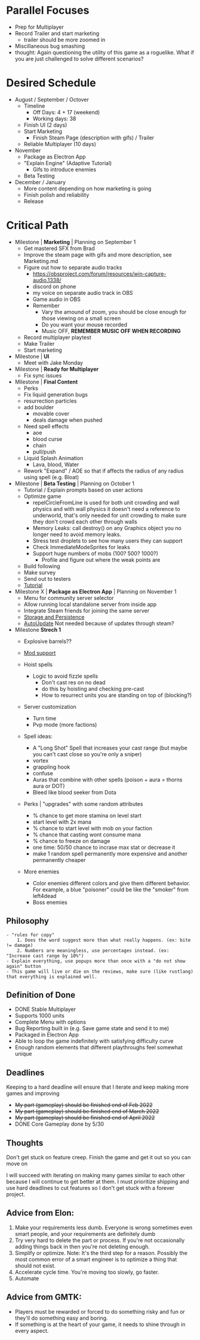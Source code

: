 # Parallel Focuses
- Prep for Multiplayer
- Record Trailer and start marketing
    - trailer should be more zoomed in
- Miscillaneous bug smashing
- thought: Again questioning the utility of this game as a roguelike.  What if you are just challenged to solve different scenarios?

# Desired Schedule
- August / September / Octover
    - Timeline
        - Off Days: 4 + 17 (weekend)
        - Working days: 38
    - Finish UI (2 days)
    - Start Marketing
        - Finish Steam Page (description with gifs) / Trailer
    - Reliable Multiplayer (10 days)
- November
    - Package as Electron App
    - "Explain Engine" (Adaptive Tutorial)
        - Gifs to introduce enemies
    - Beta Testing
- December / January
    - More content depending on how marketing is going
    - Finish polish and reliability
    - Release
# Critical Path
- Milestone | **Marketing** | Planning on September 1
    - Get mastered SFX from Brad
    - Improve the steam page with gifs and more description, see Marketing.md
    - Figure out how to separate audio tracks
        - https://obsproject.com/forum/resources/win-capture-audio.1338/
        - discord on phone
        - my voice on separate audio track in OBS
        - Game audio in OBS
        - Remember
            - Vary the amound of zoom, you should be close enough for those viewing on a small screen
            - Do you want your mouse recorded
            - Music OFF, **REMEMBER MUSIC OFF WHEN RECORDING**
    - Record multiplayer playtest
    - Make Trailer
    - Start marketing
- Milestone | **UI**
    - Meet with Jake Monday
- Milestone | **Ready for Multiplayer**
    - Fix sync issues
- Milestone | **Final Content**
    - Perks
    - Fix liquid generation bugs
    - resurrection particles
    - add boulder
        - movable cover
        - deals damage when pushed
    - Need spell effects
        - aoe
        - blood curse
        - chain
        - pull/push
    - Liquid Splash Animation
        - Lava, blood, Water
    - Rework "Expand" / AOE so that if affects the radius of any radius using spell (e.g. Bloat)
- Milestone | **Beta Testing** | Planning on October 1
    - Tutorial / Explain prompts based on user actions
    - Optimize game
        - repelCircleFromLine is used for both unit crowding and wall physics and with wall physics it doesn't need a reference to underworld, that's only needed for unit crowding to make sure they don't crowd each other through walls
        - Memory Leaks: call destroy() on any Graphics object you no longer need to avoid memory leaks.
        - Stress test droplets to see how many users they can support
        - Check ImmediateModeSprites for leaks
        - Support huge numbers of mobs (100? 500? 1000?)
            - Profile and figure out where the weak points are
    - Build following
    - Make survey
    - Send out to testers
    - [Tutorial](https://www.youtube.com/watch?v=-GV814cWiAw)
- Milestone X | **Package as Electron App** | Planning on November 1
    - Menu for community server selector
    - Allow running local standalone server from inside app
    - Integrate Steam friends for joining the same server
    - [Storage and Persistence](https://cameronnokes.com/blog/how-to-store-user-data-in-electron/)
    - [AutoUpdate](https://github.com/vercel/hazel) Not needed because of updates through steam?
- Milestone **Strech 1**
    - Explosive barrels??
    - [Mod support](https://partner.steamgames.com/doc/features/workshop)
    - Hoist spells
        - Logic to avoid fizzle spells
            - Don't cast res on no dead
            - do this by hoisting and checking pre-cast
            - How to resurrect units you are standing on top of (blocking?)
    - Server customization
        - Turn time
        - Pvp mode (more factions)
    - Spell ideas:
        - A "Long Shot" Spell that increases your cast range (but maybe you can't cast close so you're only a sniper)
        - vortex
        - grappling hook
        - confuse
        - Auras that combine with other spells (poison + aura = thorns aura or DOT)
        - Bleed like blood seeker from Dota
    - Perks | "upgrades" with some random attributes
        - % chance to get more stamina on level start
        - start level with 2x mana
        - % chance to start level with mob on your faction
        - % chance that casting wont consume mana
        - % chance to freeze on damage
        - one time: 50/50 chance to incrase max stat or decrease it
        - make 1 random spell permanently more expensive and another permanently cheaper
        
    - More enemies
        - Color enemies different colors and give them different behavior. For example, a blue "poisoner" could be like the "smoker" from left4dead
        - Boss enemies

## Philosophy
    - "rules for copy"
        1. Does the word suggest more than what really happens. (ex: bite != damage)
        2. Numbers are meaningless, use percentages instead. (ex: "Increase cast range by 10%")
    - Explain everything, use popups more than once with a "do not show again" button
    - This game will live or die on the reviews, make sure (like rustlang) that everything is explained well.

## Definition of Done
- DONE Stable Multiplayer
- Supports 1000 units
- Complete Menu with options
- Bug Reporting built in (e.g. Save game state and send it to me)
- Packaged in Electron App
- Able to loop the game indefinitely with satisfying difficulty curve
- Enough random elements that different playthroughs feel somewhat unique

## Deadlines
Keeping to a hard deadline will ensure that I iterate and keep making more games and improving

- ~~My part (gameplay) should be finished end of Feb 2022~~
- ~~My part (gameplay) should be finished end of March 2022~~
- ~~My part (gameplay) should be finished end of April 2022~~
- DONE Core Gameplay done by 5/30
## Thoughts
Don't get stuck on feature creep.  Finish the game and get it out so you can move on

I will succeed with iterating on making many games similar to each other because I will continue to get better at them.  I must prioritize shipping and use hard deadlines to cut features so I don't get stuck with a forever project.

## Advice from Elon:
1. Make your requirements less dumb.  Everyone is wrong sometimes even smart people, and your requirements are definitely dumb
2. Try very hard to delete the part or process.  If you're not occasionally adding things back in then you're not deleting enough.
3. Simplify or optimize.  Note: It's the third step for a reason. Possibly the most common error of a smart engineer is to optimize a thing that should not exist.
4. Accelerate cycle time.  You're moving too slowly, go faster.
5. Automate

## Advice from GMTK:
- Players must be rewarded or forced to do something risky and fun or they'll do something easy and boring.
- If something is at the heart of your game, it needs to shine through in every aspect.